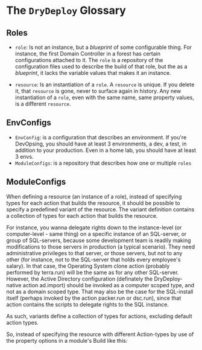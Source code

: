 # The `DryDeploy` Glossary

## Roles

- `role`: Is not an instance, but a *blueprint* of some configurable thing. For instance, the first Domain Controller in a forest has certain configurations attached to it. The `role` is a repository of the configuration files used to describe the build of that role, but the as a *blueprint*, it lacks the variable values that makes it an instance. 

- `resource`: Is an instantiation of a `role`. A `resource` is unique. If you delete it, that `resource` is gone, never to surface again in history. Any new instantiation of a `role`, even with the same name, same property values, is a different `resource`. 

## EnvConfigs
- `EnvConfig`: is a configuration that describes an environment. If you're DevOpsing, you should have at least 3 environments, a dev, a test, in addition to your production. Even in a home lab, you should have at least 3 envs.
- `ModuleConfigs`: is a repository that describes how one or multiple `roles`



## ModuleConfigs

When defining a resource (an instance of a role), instead of specifying types for each action that builds the resource, it should be possible to specify a predefined variant of the resource. The variant definition contains a collection of types for each action that builds the resource.

For instance, you wanna delegate rights down to the instance-level (or computer-level - same thing) on a specific instance of an SQL-server, or group of SQL-servers, because some development team is readily making modifications to those servers in production (a typical scenario). They need administrative privileges to that server, or those servers, but not to any other (for instance, not to the SQL-server that holds every employee's salary). In that case, the Operating System clone action (probably performed by terra.run) will be the same as for any other SQL-server. However, the Active Directory configuration (definately the DryDeploy-native action ad.import) should be invoked as a computer scoped type, and not as a domain scoped type. That may also be the case for the SQL-install itself (perhaps invoked by the action packer.run or dsc.run), since that action contains the scripts to delegate rights to the SQL instance.

As such, variants define a collection of types for actions, excluding default action types.

So, instead of specifying the resource with different Action-types by use of the property options in a module's Build like this: